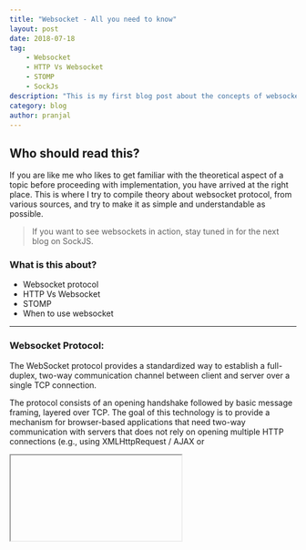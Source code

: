 ```yaml
---
title: "Websocket - All you need to know"
layout: post
date: 2018-07-18
tag: 
    - Websocket
    - HTTP Vs Websocket
    - STOMP
    - SockJs
description: "This is my first blog post about the concepts of websockets. This has to have another follow up blog post."
category: blog
author: pranjal
---
```


## Who should read this?
If you are like me who likes to get familiar with the theoretical aspect of a topic before proceeding with implementation, you have arrived at the right place. This is where I try to compile theory about websocket protocol, from various sources, and try to make it as simple and understandable as possible.

>If you want to see websockets in action, stay tuned in for the next blog on SockJS.

### What is this about?
* Websocket protocol
* HTTP Vs Websocket
* STOMP
* When to use websocket

---

### Websocket Protocol:
The WebSocket protocol provides a standardized way to establish a full-duplex, two-way communication channel between client and server over a single TCP connection.

The protocol consists of an opening handshake followed by basic message framing, layered over TCP. The goal of this technology is to provide a mechanism for browser-based applications that need two-way communication with  servers that does not rely on opening multiple HTTP connections (e.g., using XMLHttpRequest / AJAX or <pre><iframe>s</pre> and long polling).

It is a different TCP protocol from HTTP but is designed to work over HTTP, using ports 80 and 443 and allowing re-use of existing firewall rules. A WebSocket interaction begins with an HTTP request that uses the HTTP “Upgrade” header to upgrade, or in this case to switch, to the WebSocket protocol.

> The WebSocket Protocol enables two-way communication between a client running untrusted code in a controlled environment to a remote host that has opted-in to communications from that code.

{% highlight raw %}
    GET /my-websocket-demo HTTP/1.1
    Host: localhost:8183
    Upgrade: websocket
    Connection: Upgrade
    Sec-WebSocket-Key: Uc9l9TMkWGbHFD2qnFHltg==
    Sec-WebSocket-Protocol: v10.stomp, v11.stomp
    Sec-WebSocket-Version: 13
    Origin: http://localhost:8183
{% endhighlight %}

![Markdown Image](../assets/websockets-all-you-need-to-know/snapshot5.png)
<figcaption class="caption">Request Headers</figcaption>

<div class="breaker"></div>

Instead of the usual 200 status code, a server with WebSocket protocol returns:

{% highlight raw %}
    **HTTP/1.1 101 Switching Protocols**
    Upgrade: websocket
    Connection: Upgrade
    Sec-WebSocket-Accept: 1qVdfYHU9hPOl4JYYNXF623Gzn0=
    Sec-WebSocket-Protocol: v10.stomp
{% endhighlight %}

![Markdown Image](../assets/websockets-all-you-need-to-know/snapshot4.png)
<figcaption class="caption">Response Headers</figcaption>

<div class="breaker"></div>

<style type="text/css">
.tg  {border-collapse:collapse;border-spacing:0;border-color:#ccc;}
.tg td{font-family:Arial, sans-serif;font-size:14px;padding:10px 5px;border-style:solid;border-width:0px;overflow:hidden;word-break:normal;border-top-width:1px;border-bottom-width:1px;border-color:#ccc;color:#333;background-color:#fff;}
.tg th{font-family:Arial, sans-serif;font-size:14px;font-weight:normal;padding:10px 5px;border-style:solid;border-width:0px;overflow:hidden;word-break:normal;border-top-width:1px;border-bottom-width:1px;border-color:#ccc;color:#333;background-color:#f0f0f0;}
.tg .tg-1wig{font-weight:bold;text-align:left;vertical-align:top}
.tg .tg-buh4{background-color:#f9f9f9;text-align:left;vertical-align:top}
.tg .tg-0lax{text-align:left;vertical-align:top}
@media screen and (max-width: 767px) {.tg {width: auto !important;}.tg col {width: auto !important;}.tg-wrap {overflow-x: auto;-webkit-overflow-scrolling: touch;}}</style>
<div class="tg-wrap"><table class="tg">
  <tr>
    <th class="tg-1wig">HTML</th>
    <th class="tg-1wig">Websocket</th>
  </tr>
  <tr>
    <td class="tg-buh4">An application is modeled as many URLs</td>
    <td class="tg-buh4">There is usually just one URL for the initial connect</td>
  </tr>
  <tr>
    <td class="tg-0lax">Request-response style architecture</td>
    <td class="tg-0lax">Asynchronous, event-driven, messaging architecture</td>
  </tr>
  <tr>
    <td class="tg-buh4">There are prescribed semantics to the content of messages (request methods, request header fields, response status codes, and response header fields, along with the payload of messages and mechanisms for content negotiation)</td>
    <td class="tg-buh4">No prescribed semantics to the content of the message (That means you can not write message controllers and handlers unless client and server agree on the message semantics.) Typically client and server negotiate on a sub-protocol for message semantics eg. STOMP</td>
  </tr>
  <tr>
    <td class="tg-0lax">Being a uni-directional and stateless protocol, the client needs to initiate communication to the server by sending a request with predefined semantics; only then the server can communicate</td>
    <td class="tg-0lax">Bi-directional, full duplex over TCP. There are no pre-defined message patterns such as request/response. Either client or server can send a message to the other party.</td>
  </tr>
  <tr>
    <td class="tg-buh4">HTTP require more requests. Its a chatty protocol.<br>Ajax/XHR streaming for example relies on one long-running request for server-to-client messages and additional HTTP POST requests for client-to-server messages.</td>
    <td class="tg-buh4">The WebSocket needs only a single HTTP request to do the WebSocket handshake. All messages thereafter are exchanged on that socket.</td>
  </tr>
</table></div>
<figcaption class="caption">Comparison between HTTP and WebSocket Communications Protocol</figcaption>

<div class="breaker"></div>

### STOMP
The WebSocket protocol defines two types of messages, text and binary, but their content is undefined. STOMP defines a mechanism for client and server to negotiate a sub-protocol i.e. a higher level messaging protocol, to use on top of WebSocket to define what kind of messages each can send.

STOMP (simple, text-oriented messaging protocol) is a simple inter-operable protocol designed for asynchronous message passing between clients via mediating servers. It defines a text based wire-format for messages passed between these clients and servers. It is designed to address a minimal subset of commonly used messaging patterns and can be used over any reliable, 2-way streaming network protocol such as TCP and WebSocket.

STOMP is a frame based protocol whose frames are modeled on HTTP. The structure of a STOMP frame.

{% highlight raw %}
    COMMAND
    header1:value1
    header2:value2

    [Body]
{% endhighlight %}

> Stay tuned in for the next blog on SockJS where I give examples of various commands and how they are used

SEND or SUBSCRIBE commands are used to send or subscribe for messages along with a “destination” header that describes what the message is about and who should receive it.

#### Important Headers:
**subscription-id** – A server cannot send unsolicited messages. All messages from a server must be in response to a specific client subscription, and the *subscription-id* header of the server message must match the “id” header of the client subscription.

**destination** – It can be any string, and it’s entirely up to STOMP servers to define the semantics and the syntax of the destinations that they support. It is very common, however, for destinations to be path-like strings where */topic/..* implies publish-subscribe (one-to-many) and */queue/* implies point-to-point (one-to-one) message exchanges.

### When to use Websocket Protocol?
*Short Answer?* <br/>
Low latency, high frequency and high volume that make the best case for the use WebSocket.

#### What are my alternatives?
A combination of Ajax and HTTP streaming and/or long polling could provide a simple and effective solution, just like websocket. For example news, mail, and social feeds need to update dynamically but it may be perfectly okay to do so every few minutes. Collaboration, games, and financial apps on the other hand need to be much closer to real time.

#### What if Websockets are not supported by the client?
Over the public Internet, restrictive proxies outside your control may preclude WebSocket interactions either because they are not configured to pass on the Upgrade header or because they close long lived connections that appear idle.
The solution to this problem is WebSocket emulation, i.e. attempting to use WebSocket first and then falling back on HTTP-based techniques that emulate a WebSocket interaction and expose the same application-level API.

> This is where SockJS comes into play.

### Where do I go next?
Wherever! This is a free world, my friend! However, if you want to see what happens with SockJS, stay tuned.